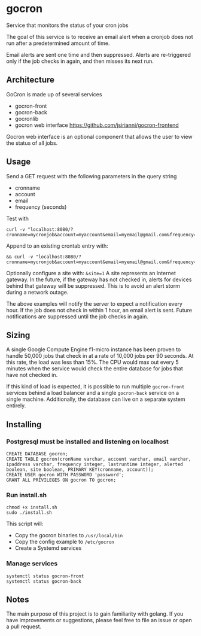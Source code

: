 # gocron
Service that monitors the status of your cron jobs

The goal of this service is to receive an email alert when a cronjob does
not run after a predetermined amount of time.

Email alerts are sent one time and then suppressed. Alerts are re-triggered only if the job checks in again, and then misses its next run.

## Architecture
GoCron is made up of several services
- gocron-front
- gocron-back
- gocronlib
- gocron web interface https://github.com/jsirianni/gocron-frontend

Gocron web interface is an optional component that allows the user
to view the status of all jobs.

## Usage
Send a GET request with the following parameters in the query string
- cronname
- account
- email
- frequency (seconds)

Test with
```
curl -v "localhost:8080/?cronname=mycronjob&account=myaccount&email=myemail@gmail.com&frequency=3600"
```

Append to an existing crontab entry with:
```
&& curl -v "localhost:8080/?cronname=mycronjob&account=myaccount&email=myemail@gmail.com&frequency=3600"
```

Optionally configure a site with: `&site=1`
A site represents an Internet gateway. In the future, if the gateway has not checked in, alerts for devices behind that gateway will be suppressed. This is to avoid an alert storm during a network outage.

The above examples will notify the server to expect a notification every hour. If the job does not check in within 1 hour, an email alert is sent. Future notifications are suppressed until the job checks in again.

## Sizing
A single Google Compute Engine f1-micro instance has been proven to handle 50,000 jobs
that check in at a rate of 10,000 jobs per 90 seconds. At this rate, the load was less than
15%. The CPU would max out every 5 minutes when the service would check the entire database
for jobs that have not checked in.

If this kind of load is expected, it is possible to run multiple `gocron-front` services
behind a load balancer and a single `gocron-back` service on a single machine. Additionally,
the database can live on a separate system entirely.


## Installing

### Postgresql must be installed and listening on localhost
```
CREATE DATABASE gocron;
CREATE TABLE gocron(cronName varchar, account varchar, email varchar, ipaddress varchar, frequency integer, lastruntime integer, alerted boolean, site boolean, PRIMARY KEY(cronname, account));
CREATE USER gocron WITH PASSWORD 'password';
GRANT ALL PRIVILEGES ON gocron TO gocron;
```

### Run install.sh
```
chmod +x install.sh
sudo ./install.sh
```

This script will:
- Copy the gocron binaries to `/usr/local/bin`
- Copy the config example to `/etc/gocron`
- Create a Systemd services

### Manage services
```
systemctl status gocron-front
systemctl status gocron-back
```

## Notes
The main purpose of this project is to gain familiarity with golang. If you have improvements or suggestions, please feel free to file an issue or open a pull request.
